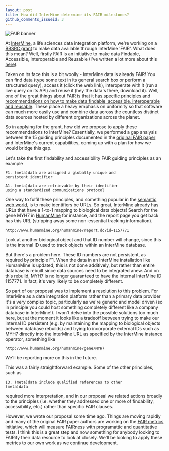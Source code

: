 ```yaml
---
layout: post
title: How did InterMine determine its FAIR milestones?
github_comments_issueid: 3
---
```

![FAIR banner]({{"/images/life-sciences-fair.png"}})

At [InterMine](http://intermine.org), a life sciences data integration platform, we're working on a [BBSRC grant](https://intermineorg.wordpress.com/2017/04/24/the-fair-journey/)
to make data available through InterMine 'FAIR'.  What does this mean?  Well, firstly FAIR is an initiative to make data
Findable, Accessible, Interoperable and Reusable (I've written a lot more about this 
[here](https://software.ac.uk/blog/2018-01-30-life-sciences-data-needs-be-fair)).

Taken on its face this is a bit woolly - InterMine data is already FAIR!  You can find data (type some text in its
general search box or perform a structured query), access it (click the web link), interoperate with it 
(run a live query on its API) and reuse it (hey the data's there, download it).  Well, one of the great things about 
FAIR is that it [has specific principles and recommendations on how to make data findable, accessible, interoperable and reusable](https://www.nature.com/articles/sdata201618).
These place a heavy emphasis on uniformity so that software can much more easily use and combine data across the 
countless distinct data sources hosted by different organizations across the planet.

So in applying for the grant, how did we propose to apply these recommendations to InterMine?  Essentially, we 
performed a gap analysis between the 15 guiding principles documented in the [original FAIR paper](https://www.nature.com/articles/sdata201618)
and InterMine's current capabilities, coming up with a plan for how we would bridge this gap.

Let's take the first findability and accessibility FAIR guiding principles as an example

```
F1. (meta)data are assigned a globally unique and 
persistent identifier

A1. (meta)data are retrievable by their identifier 
using a standardized communications protocol
```

One way to fulfil these principles, and something popular in the [semantic web world](https://en.wikipedia.org/wiki/Semantic_Web), 
is to make identifiers be URLs.  So great, InterMine already has URLs that have a 1-to-1 mapping to biological data objects!  Search
for the gene MYH7 in [HumanMine](http://www.humanmine.org/) for instance, and the report page you get back has this
URL (stripping away some non-essential tracking information).

```
http://www.humanmine.org/humanmine/report.do?id=1157771
```
 
Look at another biological object and that ID number will change, since this is the internal ID used to track objects
within an InterMine database.

But there's a problem here.  These ID numbers are not persistent, as required by principle F1.  When the data in an
InterMine installation like HumanMine is updated, this is not done additively, but rather than entire database is 
rebuilt since data sources need to be integrated anew.  And on this rebuild, MYH7 is no longer guaranteed to have the
internal InterMine ID 1157771.  In fact, it's very likely to be completely different.

So part of our proposal was to implement a resolution to this problem.  For InterMine as a data integration platform
rather than a primary data provider it's a very complex topic, particularly as we're generic and model driven (so in
principle you could host something completely different like a company database in InterMine!).  I won't delve into 
the possible solutions too much here, but at the moment it looks
like a tradeoff between trying to make our internal ID persistent (e.g. by maintaining the mapping to biological objects
between database rebuilds) and trying to incorporate external IDs such as MYH7 directly into the InterMine URL as 
specified by the InterMine instance operator, something like 

```
http://www.humanmine.org/humanmine/gene/MYH7
```

We'll be reporting more on this in the future.

This was a fairly straightforward example.  Some of the other principles, such as 

```
I3. (meta)data include qualified references to other 
(meta)data
```

required more interpretation, and in our proposal we related actions broadly to the principles (i.e. whether they 
addressed one or more of findability, accessibility, etc.) rather than specific FAIR clauses.

However, we wrote our proposal some time ago.  Things are moving rapidly and many of the original FAIR paper authors
are working on the [FAIR metrics](http://fairmetrics.org/) initiative, which will measure FAIRness with programattic
and quantitative tests.  I think this is a great step and now something for anybody looking to FAIRify their data
resource to look at closely.  We'll be looking to apply these metrics to our own work as we continue development.